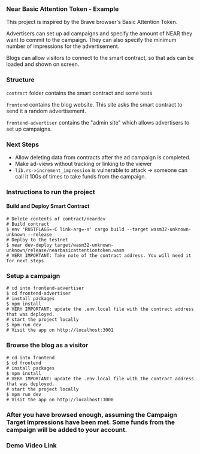 ### Near Basic Attention Token - Example

This project is inspired by the Brave browser's Basic Attention Token. 

Advertisers can set up ad campaigns and specify the amount of NEAR they want to commit to the campaign. 
They can also specify the minimum number of impressions for the advertisement. 

Blogs can allow visitors to connect to the smart contract, so that ads can be loaded and shown on screen. 


### Structure
`contract` folder contains the smart contract and some tests

`frontend` contains the blog website. This site asks the smart contract to send it a random advertisement. 

`frontend-advertiser` contains the "admin site" which allows advertisers to set up campaigns. 

### Next Steps
- Allow deleting data from contracts after the ad campaign is completed.
- Make ad-views without tracking or linking to the viewer
- `lib.rs->increment_impression` is vulnerable to attack -> someone can call it 100s of times to take funds from the campaign. 

### Instructions to run the project


#### Build and Deploy Smart Contract
```
# Delete contents of contract/neardev
# Build contract
$ env 'RUSTFLAGS=-C link-arg=-s' cargo build --target wasm32-unknown-unknown --release
# Deploy to the testnet
$ near dev-deploy target/wasm32-unknown-unknown/release/nearbasicattentiontoken.wasm
# VERY IMPORTANT: Take note of the contract address. You will need it for next steps
```

### Setup a campaign
```
# cd into frontend-advertiser
$ cd frontend-advertiser
# install packages
$ npm install
# VERY IMPORTANT: update the .env.local file with the contract address that was deployed. 
# start the project locally
$ npm run dev
# Visit the app on http://localhost:3001
```

### Browse the blog as a visitor
```
# cd into frontend
$ cd frontend
# install packages
$ npm install
# VERY IMPORTANT: update the .env.local file with the contract address that was deployed. 
# start the project locally
$ npm run dev
# Visit the app on http://localhost:3000
```

### After you have browsed enough, assuming the Campaign Target Impressions have been met. Some funds from the campaign will be added to your account. 

### Demo Video Link



